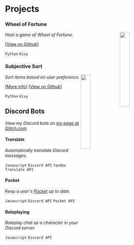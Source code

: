 # Projects

### Wheel of Fortune

<img align="right" width="25%" src="https://i.imgur.com/f6x8j4X.gif">

*Host a game of Wheel of Fortune.*

[[View on Github](https://github.com/pattymartin/wheel-of-fortune)]

`Python` `Kivy`

### Subjective Sort

<img align="right" width="25%" src="https://i.imgur.com/2rIeJCW.png">

*Sort items based on user preference.*

[[More info](https://pattymartin.github.io/subjective-sort)]
[[View on Github](https://github.com/pattymartin/subjective-sort)]

`Python` `Kivy`

## Discord Bots

*View my Discord bots on [my page at Glitch.com](
https://glitch.com/@pattymartin).*

#### Translate

*Automatically translate Discord messages.*

`Javascript` `Discord API` `Yandex Translate API`

#### Pocket

*Keep a user's [Pocket](https://getpocket.com/) up to date.*

`Javascript` `Discord API` `Pocket API`

#### Roleplaying

*Roleplay chat as a character in your Discord server.*

`Javascript` `Discord API`
